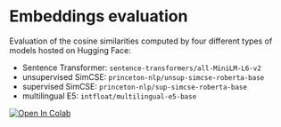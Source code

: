 # Embeddings evaluation  

Evaluation of the cosine similarities computed by four different types of models hosted on Hugging Face:

* Sentence Transformer: `sentence-transformers/all-MiniLM-L6-v2`
* unsupervised SimCSE: `princeton-nlp/unsup-simcse-roberta-base`
* supervised SimCSE: `princeton-nlp/sup-simcse-roberta-base`
* multilingual E5: `intfloat/multilingual-e5-base`

[![Open In Colab](https://colab.research.google.com/assets/colab-badge.svg)](https://colab.research.google.com/github/laurencedewaele/embeddings_evaluation/blob/main/embeddings_evaluation.ipynb)
